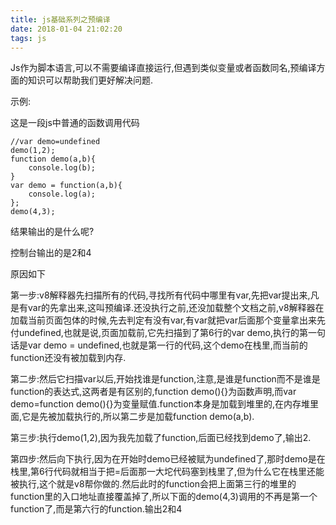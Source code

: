 ```yaml
---
title: js基础系列之预编译
date: 2018-01-04 21:02:20
tags: js
---
```

Js作为脚本语言,可以不需要编译直接运行,但遇到类似变量或者函数同名,预编译方面的知识可以帮助我们更好解决问题.

<!-- more -->

示例:

这是一段js中普通的函数调用代码

    //var demo=undefined    
    demo(1,2);
    function demo(a,b){
        console.log(b);
    }    
    var demo = function(a,b){
        console.log(a);
    };
    demo(4,3);


结果输出的是什么呢?

控制台输出的是2和4

原因如下

第一步:v8解释器先扫描所有的代码,寻找所有代码中哪里有var,先把var提出来,凡是有var的先拿出来,这叫预编译.还没执行之前,还没加载整个文档之前,v8解释器在加载当前页面包体的时候,先去判定有没有var,有var就把var后面那个变量拿出来先付undefined,也就是说,页面加载前,它先扫描到了第6行的var demo,执行的第一句话是var demo = undefined,也就是第一行的代码,这个demo在栈里,而当前的function还没有被加载到内存.

第二步:然后它扫描var以后,开始找谁是function,注意,是谁是function而不是谁是function的表达式,这两者是有区别的,function demo(){}为函数声明,而var demo=function demo(){}为变量赋值.function本身是加载到堆里的,在内存堆里面,它是先被加载执行的,所以第二步是加载function demo(a,b).

第三步:执行demo(1,2),因为我先加载了function,后面已经找到demo了,输出2.

第四步:然后向下执行,因为在开始时demo已经被赋为undefined了,那时demo是在栈里,第6行代码就相当于把=后面那一大坨代码塞到栈里了,但为什么它在栈里还能被执行,这个就是v8帮你做的.然后此时的function会把上面第三行的堆里的function里的入口地址直接覆盖掉了,所以下面的demo(4,3)调用的不再是第一个function了,而是第六行的function.输出2和4
